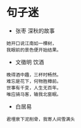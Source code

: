# 句子迷

- 张枣 深秋的故事

```
她开口说江南如一棵树，
我眼前的景色便开始结果。
```

- 文徵明 饮酒

```
晚得酒中趣，三杯时畅然。
难忘是花下，何物胜樽前。
世事有千变，人生无百年。
唯应骑马客，输我北窗眠。
```

- 白居易

```
君埋泉下泥削骨，我寄人间雪满头
```